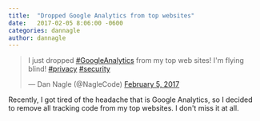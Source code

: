 ```yaml
---
title:  "Dropped Google Analytics from top websites"
date:   2017-02-05 8:06:00 -0600
categories: dannagle
author: dannagle
---
```


<blockquote class="twitter-tweet" data-lang="en"><p lang="en" dir="ltr">I just dropped <a href="https://twitter.com/hashtag/GoogleAnalytics?src=hash">#GoogleAnalytics</a> from my top web sites! I&#39;m flying blind! <a href="https://twitter.com/hashtag/privacy?src=hash">#privacy</a> <a href="https://twitter.com/hashtag/security?src=hash">#security</a></p>&mdash; Dan Nagle (@NagleCode) <a href="https://twitter.com/NagleCode/status/828295614635053056">February 5, 2017</a></blockquote>
<script async src="//platform.twitter.com/widgets.js" charset="utf-8"></script>

Recently, I got tired of the headache that is Google Analytics, so I decided to remove all tracking code from my top websites. I don't miss it at all.
